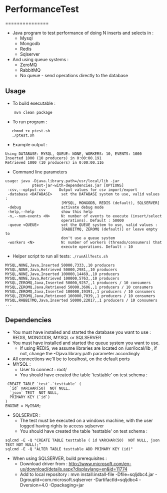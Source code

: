 # PerformanceTest
===============

* Java program to test performance of doing N inserts and selects in :
  * Mysql
  * Mongodb
  * Redis 
  * Sqlserver
* And using queue systems : 
  * ZeroMQ
  * RabbitMQ
  * No queue - send operations directly to the database

## Usage

* To build executable :
```
    mvn clean package
```
* To run program : 
```
   chmod +x ptest.sh
   ./ptest.sh
```

* Example output :
```
Using DATABASE: MYSQL, QUEUE: NONE, WORKERS: 10, EVENTS: 1000
Inserted 1000 (10 producers) in 0:00:00.191
Retrieved 1000 (10 producers) in 0:00:00.116
```

* Command line parameters
```
usage: java -Djava.library.path=/usr/local/lib -jar
            ptest-jar-with-dependencies.jar [OPTIONS]
 -csv,--optput-csv      Output values for csv import/export
 -database <DATABASE>    set the DATABASE system to use, valid values :
                         [MYSQL, MONGODB, REDIS (default), SQLSERVER]
 -debug                  activate debug mode
 -help,--help            show this help
 -n,--num-events <N>     N: number of events to execute (insert/select
                         operations). Default : 50000
 -queue <QUEUE>          set the QUEUE system to use, valid values :
                         [RABBITMQ, ZEROMQ (default)] or leave empty to
                         don't use a queue system
 -workers <N>            N: number of workers (threads/consumers) that
                         execute operations. Default : 10
```

* Helper script to run all tests: ```./runAllTests.sh```
```
MYSQL,NONE,Java,Inserted 50000,7333,,10 producers
MYSQL,NONE,Java,Retrieved 50000,2981,,10 producers
MYSQL,NONE,Java,Inserted 100000,14469,,10 producers
MYSQL,NONE,Java,Retrieved 100000,5763,,10 producers
MYSQL,ZEROMQ,Java,Inserted 50000,9257,,1 producers / 10 consumers
MYSQL,ZEROMQ,Java,Retrieved 50000,3606,,1 producers / 10 consumers
MYSQL,ZEROMQ,Java,Inserted 100000,19391,,1 producers / 10 consumers
MYSQL,ZEROMQ,Java,Retrieved 100000,7039,,1 producers / 10 consumers
MYSQL,RABBITMQ,Java,Inserted 50000,22017,,1 producers / 10 consumers
...
```

## Dependencies

* You must have installed and started the database you want to use : REDIS, MONGODB, MYSQL or SQLSERVER
* You must have installed and started the queue system you want to use.
  * If using REDIS, we assume libraries are located on /usr/local/lib , if not, change the -Djava.library.path parameter accordingly
* All connections we'll be to localhost, on the default ports
* MYSQL :
  * User to connect : root/<empty password>
  * You should have created the table 'testtable' on test schema :

```
 CREATE TABLE `test`.`testtable` (
  `id` VARCHAR(50)  NOT NULL,
  `json` TEXT  NOT NULL,
  PRIMARY KEY (`id`)
)
ENGINE = MyISAM;
```

* SQLSERVER :
  * The test must be executed on a windows machine, with the user logged having rights to access sqlserver
  * You should have created the table 'testtable' on test schema :

```
sqlcmd -E -Q "CREATE TABLE testtable ( id VARCHAR(50)  NOT NULL, json TEXT NOT NULL);"
sqlcmd -E -Q "ALTER TABLE testtable ADD PRIMARY KEY (id)"
```

  * When using SQLSERVER, build prerequisites : 
     * Download driver from : http://www.microsoft.com/en-us/download/details.aspx?displaylang=en&id=11774
     * Add to local repository : mvn install:install-file -Dfile=sqljdbc4.jar -DgroupId=com.microsoft.sqlserver -DartifactId=sqljdbc4 -Dversion=4.0 -Dpackaging=jar
